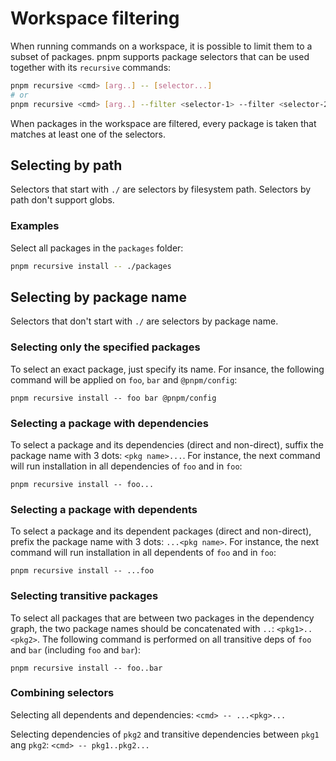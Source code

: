 # Workspace filtering

When running commands on a workspace, it is possible to limit them to a subset of packages.
pnpm supports package selectors that can be used together with its `recursive` commands:

```sh
pnpm recursive <cmd> [arg..] -- [selector...]
# or
pnpm recursive <cmd> [arg..] --filter <selector-1> --filter <selector-2>...
```

When packages in the workspace are filtered, every package is taken that matches at least one of
the selectors.

## Selecting by path

Selectors that start with `./` are selectors by filesystem path. Selectors by path don't support globs.

### Examples

Select all packages in the `packages` folder:

```sh
pnpm recursive install -- ./packages
```

## Selecting by package name

Selectors that don't start with `./` are selectors by package name.

### Selecting only the specified packages

To select an exact package, just specify its name. For insance,
the following command will be applied on `foo`, `bar` and `@pnpm/config`:

```
pnpm recursive install -- foo bar @pnpm/config
```

### Selecting a package with dependencies

To select a package and its dependencies (direct and non-direct), suffix the package name with 3 dots: `<pkg name>...`.
For instance, the next command will run installation in all dependencies of `foo` and in `foo`:

```
pnpm recursive install -- foo...
```

### Selecting a package with dependents

To select a package and its dependent packages (direct and non-direct), prefix the package name with 3 dots: `...<pkg name>`.
For instance, the next command will run installation in all dependents of `foo` and in `foo`:

```
pnpm recursive install -- ...foo
```

### Selecting transitive packages

To select all packages that are between two packages in the dependency graph, the two package names
should be concatenated with `..`: `<pkg1>..<pkg2>`.
The following command is performed on all transitive deps of `foo` and `bar` (including `foo` and `bar`):

```
pnpm recursive install -- foo..bar
```

### Combining selectors

Selecting all dependents and dependencies: `<cmd> -- ...<pkg>...`

Selecting dependencies of `pkg2` and transitive dependencies between `pkg1` ang `pkg2`: `<cmd> -- pkg1..pkg2...`
